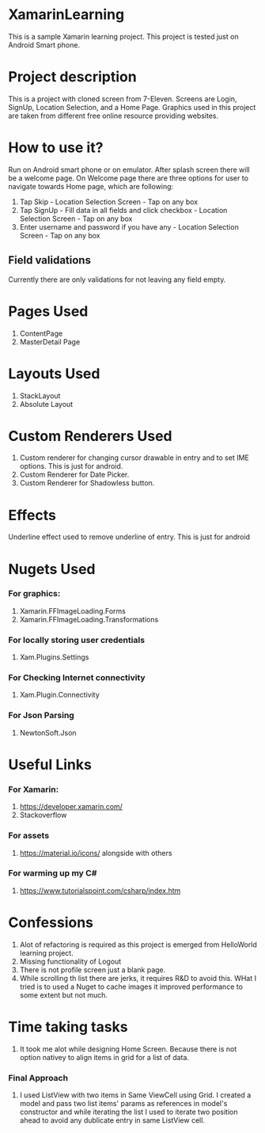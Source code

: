 # XamarinLearning
This is a sample Xamarin learning project. This project is tested just on Android Smart phone.

# Project description
This is a project with cloned screen from 7-Eleven. Screens are Login, SignUp, Location Selection, and a Home Page. Graphics used in this project are taken from different free online resource providing websites.

# How to use it?
Run on Android smart phone or on emulator. After splash screen there will be a welcome page. On Welcome page there are three options for user to navigate towards Home page, which are following:
1. Tap Skip - Location Selection Screen - Tap on any box
2. Tap SignUp -  Fill data in all fields and click checkbox - Location Selection Screen - Tap on any box
3. Enter username and password if you have any - Location Selection Screen - Tap on any box

## Field validations
Currently there are only validations for not leaving any field empty.

# Pages Used
1. ContentPage
2. MasterDetail Page

# Layouts Used
1. StackLayout
2. Absolute Layout

# Custom Renderers Used
1. Custom renderer for changing cursor drawable in entry and to set IME options. This is just for android.
2. Custom Renderer for Date Picker.
3. Custom Renderer for Shadowless button.

# Effects
Underline effect used to remove underline of entry. This is just for android

# Nugets Used
### For graphics:
1. Xamarin.FFImageLoading.Forms
2. Xamarin.FFImageLoading.Transformations

### For locally storing user credentials
1. Xam.Plugins.Settings

### For Checking Internet connectivity
1. Xam.Plugin.Connectivity

### For Json Parsing
1. NewtonSoft.Json

# Useful Links
### For Xamarin:
1. https://developer.xamarin.com/
2. Stackoverflow

### For assets
1. https://material.io/icons/ alongside with others

### For warming up my C#
1. https://www.tutorialspoint.com/csharp/index.htm

# Confessions
1. Alot of refactoring is required as this project is emerged from HelloWorld learning project.
2. Missing functionality of Logout
3. There is not profile screen just a blank page.
4. While scrolling th list there are jerks, it requires R&D to avoid this. WHat I tried is to used a Nuget to cache images it improved performance to some extent but not much.

# Time taking tasks
1. It took me alot while designing Home Screen. Because there is not option nativey to align items in grid for a list of data. 
### Final Approach
1. I used ListView with two items in Same ViewCell using Grid. I created a model and pass two list items' params as references in model's constructor and while iterating the list I used to iterate two position ahead to avoid any dublicate entry in same ListView cell.
